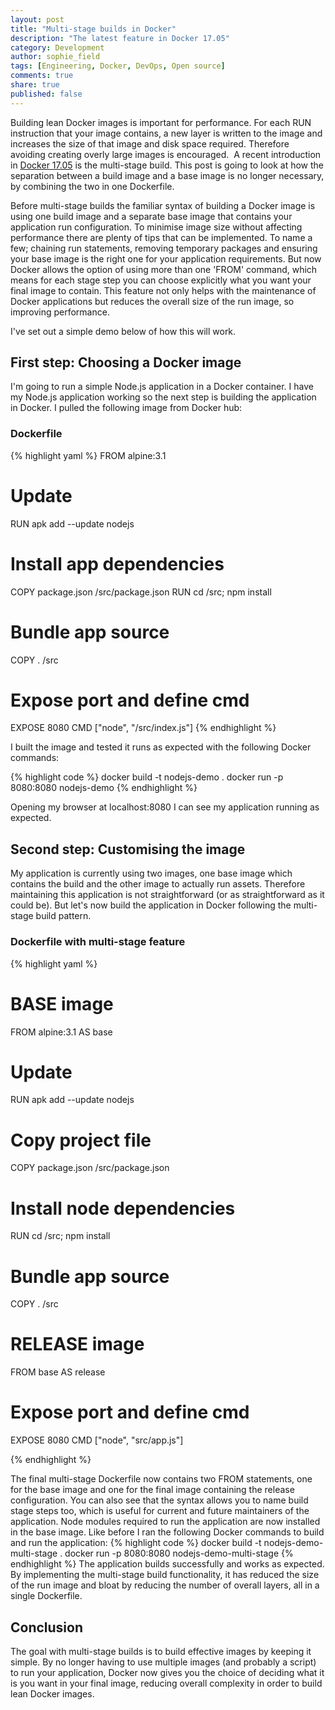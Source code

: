 ```yaml
---
layout: post
title: "Multi-stage builds in Docker"
description: "The latest feature in Docker 17.05"
category: Development
author: sophie_field
tags: [Engineering, Docker, DevOps, Open source]
comments: true
share: true
published: false
---
```

Building lean Docker images is important for performance.
For each RUN instruction that your image contains, a new layer is written to the image and increases the size of that image and disk space required. Therefore 
avoiding creating overly large images is encouraged.
 A recent introduction in [Docker 17.05](https://docs.docker.com/edge/#docker-ce-edge-new-features) is the multi-stage build. This post is going to look at how the separation between a build image and a base image is no longer necessary, by
combining the two in one Dockerfile. 


Before multi-stage builds the familiar syntax of building a Docker image is using one build image and a separate base image that contains
your application run configuration.
To minimise image size without affecting performance there are plenty of tips that can be implemented. To name a few; chaining run statements, removing temporary packages and
ensuring your base image is the right one for your application requirements.
But now Docker allows the option of using more than one 'FROM' command, which means for each stage step you can choose explicitly what you want your final image to contain.
This feature not only helps with the maintenance of Docker applications but reduces the overall size of the run image, so improving performance.


I've set out a simple demo below of how this will work.

## First step: Choosing a Docker image
I'm going to run a simple Node.js application in a Docker container. I have my Node.js application working so the next step is
building the application in Docker. I pulled the following image from Docker hub: 

### Dockerfile

{% highlight yaml %}
FROM alpine:3.1

# Update
RUN apk add --update nodejs

# Install app dependencies
COPY package.json /src/package.json
RUN cd /src; npm install

# Bundle app source
COPY . /src

# Expose port and define cmd
EXPOSE  8080
CMD ["node", "/src/index.js"]
{% endhighlight %}

I built the image and tested it runs as expected with the following Docker commands:

{% highlight code %}
docker build -t nodejs-demo . 
docker run -p 8080:8080 nodejs-demo 
{% endhighlight %}

Opening my browser at localhost:8080 I can see my application running as expected. 

## Second step: Customising the image
My application is currently using two images, one base image which contains the build and the other image to actually run assets.
Therefore maintaining this application is not straightforward (or as straightforward as it could be).
But let's now build the application in Docker following the multi-stage build pattern. 

### Dockerfile with multi-stage feature


{% highlight yaml %}
# BASE image
FROM alpine:3.1 AS base

# Update
RUN apk add --update nodejs

# Copy project file
COPY package.json /src/package.json

# Install node dependencies
RUN cd /src; npm install

# Bundle app source
COPY . /src


# RELEASE image
FROM base AS release

# Expose port and define cmd
EXPOSE  8080
CMD ["node", "src/app.js"]

{% endhighlight %}

The final multi-stage Dockerfile now contains two FROM statements, one for the base image and one for the final image containing the release configuration.
You can also see that the syntax allows you to name build stage steps too, which is useful for current and future maintainers of the application.
Node modules required to run the application are now installed in the base image. 
Like before I ran the following Docker commands to build and run the application:
{% highlight code %}
docker build -t nodejs-demo-multi-stage . 
docker run -p 8080:8080 nodejs-demo-multi-stage
{% endhighlight %}
The application builds successfully and works as expected. By implementing the multi-stage build functionality, it has reduced the size of the run image and bloat 
by reducing the number of overall layers, all in a single Dockerfile. 



## Conclusion
The goal with multi-stage builds is to build effective images by keeping it simple. By no longer having to use multiple images (and probably a script) to run
your application, Docker now gives you the choice of deciding what it is you want in your final image, reducing overall complexity in order to build lean Docker images.



